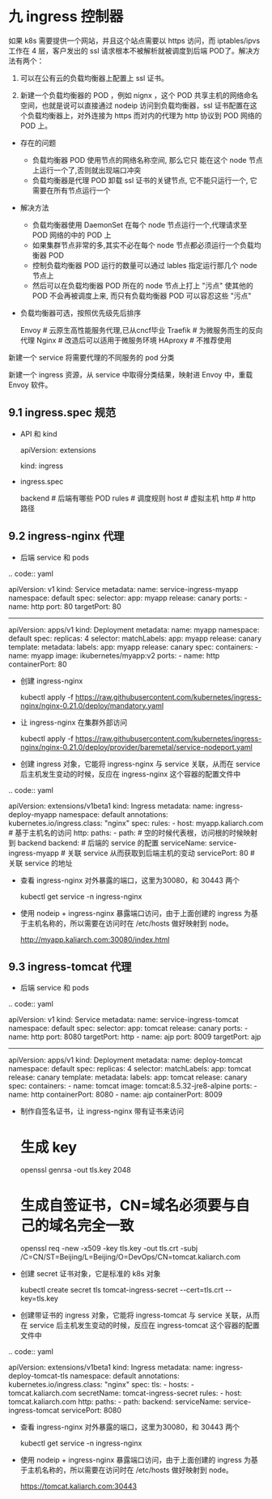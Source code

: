 
九 ingress 控制器
=================

如果 k8s 需要提供一个网站，并且这个站点需要以 https 访问，而
iptables/ipvs 工作在 4 层，客户发出的 ssl 请求根本不被解析就被调度到后端
POD了。解决方法有两个：

1. 可以在公有云的负载均衡器上配置上 ssl 证书。

2. 新建一个负载均衡器的 POD ，例如 nignx ，这个 POD
   共享主机的网络命名空间，也就是说可以直接通过 nodeip
   访问到负载均衡器，ssl 证书配置在这个负载均衡器上，对外连接为 https
   而对内的代理为 http 协议到 POD 网络的 POD 上。

-  存在的问题



   - 负载均衡器 POD 使用节点的网络名称空间, 那么它只   能在这个 node 节点上运行一个了,否则就出现端口冲突
   - 负载均衡器是代理 POD 卸载 ssl 证书的关键节点, 它不能只运行一个, 它需要在所有节点运行一个

-  解决方法



   - 负载均衡器使用 DaemonSet 在每个 node 节点运行一个,代理请求至 POD 网络的中的 POD 上
   - 如果集群节点非常的多,其实不必在每个 node 节点都必须运行一个负载均衡器 POD
   - 控制负载均衡器 POD 运行的数量可以通过 lables 指定运行那几个 node 节点上
   - 然后可以在负载均衡器 POD 所在的 node 节点上打上 "污点" 使其他的 POD 不会再被调度上来, 而只有负载均衡器 POD 可以容忍这些 "污点"

-  负载均衡器可选，按照优先级先后排序



   Envoy            # 云原生高性能服务代理,已从cncf毕业
   Traefik          # 为微服务而生的反向代理
   Nginx            # 改造后可以适用于微服务环境
   HAproxy          # 不推荐使用

新建一个 service 将需要代理的不同服务的 pod 分类

新建一个 ingress 资源，从 service 中取得分类结果，映射进 Envoy 中，重载
Envoy 软件。

9.1 ingress.spec 规范
---------------------

-  API 和 kind



   apiVersion: extensions

   kind: ingress

-  ingress.spec



   backend         # 后端有哪些 POD
   rules           # 调度规则
       host        # 虚拟主机
       http        # http 路径

9.2 ingress-nginx 代理
----------------------

-  后端 service 和 pods

.. code:: yaml

   apiVersion: v1
   kind: Service
   metadata:
     name: service-ingress-myapp
     namespace: default
   spec:
     selector:
       app: myapp
       release: canary
     ports:
       - name: http
         port: 80
         targetPort: 80

   ---
   apiVersion: apps/v1
   kind: Deployment
   metadata:
     name: myapp
     namespace: default
   spec:
     replicas: 4
     selector:
       matchLabels:
         app: myapp
         release: canary
     template:
       metadata:
         labels:
           app: myapp
           release: canary
       spec:
         containers:
           - name: myapp
             image: ikubernetes/myapp:v2
             ports:
               - name: http
                 containerPort: 80

-  创建 ingress-nginx



   kubectl apply -f https://raw.githubusercontent.com/kubernetes/ingress-nginx/nginx-0.21.0/deploy/mandatory.yaml

-  让 ingress-nginx 在集群外部访问



   kubectl apply -f https://raw.githubusercontent.com/kubernetes/ingress-nginx/nginx-0.21.0/deploy/provider/baremetal/service-nodeport.yaml

-  创建 ingress 对象，它能将 ingress-nginx 与 service 关联，从而在
   service 后主机发生变动的时候，反应在 ingress-nginx
   这个容器的配置文件中

.. code:: yaml

   apiVersion: extensions/v1beta1
   kind: Ingress
   metadata:
     name: ingress-deploy-myapp
     namespace: default
     annotations:
       kubernetes.io/ingress.class: "nginx"
   spec:
     rules:
       - host: myapp.kaliarch.com                       # 基于主机名的访问
         http:
           paths:
             - path:                                   # 空的时候代表根，访问根的时候映射到 backend
               backend:                                # 后端的 service 的配置
                 serviceName: service-ingress-myapp    # 关联 service 从而获取到后端主机的变动
                 servicePort: 80                       # 关联 service 的地址

-  查看 ingress-nginx 对外暴露的端口，这里为30080，和 30443 两个



   kubectl get service -n ingress-nginx

-  使用 nodeip + ingress-nginx 暴露端口访问，由于上面创建的 ingress
   为基于主机名称的，所以需要在访问时在 /etc/hosts 做好映射到 node。



   http://myapp.kaliarch.com:30080/index.html  

9.3 ingress-tomcat 代理
-----------------------

-  后端 service 和 pods

.. code:: yaml

   apiVersion: v1
   kind: Service
   metadata:
     name: service-ingress-tomcat
     namespace: default
   spec:
     selector:
       app: tomcat
       release: canary
     ports:
       - name: http
         port: 8080
         targetPort: http
       - name: ajp
         port: 8009
         targetPort: ajp

   ---
   apiVersion: apps/v1
   kind: Deployment
   metadata:
     name: deploy-tomcat
     namespace: default
   spec:
     replicas: 4
     selector:
       matchLabels:
         app: tomcat
         release: canary
     template:
       metadata:
         labels:
           app: tomcat
           release: canary
       spec:
         containers:
           - name: tomcat
             image: tomcat:8.5.32-jre8-alpine
             ports:
               - name: http
                 containerPort: 8080
               - name: ajp
                 containerPort: 8009

-  制作自签名证书，让 ingress-nginx 带有证书来访问



   # 生成 key
   openssl genrsa -out tls.key 2048

   # 生成自签证书，CN=域名必须要与自己的域名完全一致
   openssl req -new -x509 -key tls.key -out tls.crt -subj /C=CN/ST=Beijing/L=Beijing/O=DevOps/CN=tomcat.kaliarch.com

-  创建 secret 证书对象，它是标准的 k8s 对象



   kubectl create secret tls tomcat-ingress-secret --cert=tls.crt --key=tls.key

-  创建带证书的 ingress 对象，它能将 ingress-tomcat 与 service
   关联，从而在 service 后主机发生变动的时候，反应在 ingress-tomcat
   这个容器的配置文件中

.. code:: yaml

   apiVersion: extensions/v1beta1
   kind: Ingress
   metadata:
     name: ingress-deploy-tomcat-tls
     namespace: default
     annotations:
       kubernetes.io/ingress.class: "nginx"
   spec:
     tls:
       - hosts:
         - tomcat.kaliarch.com
         secretName: tomcat-ingress-secret
     rules:
       - host: tomcat.kaliarch.com
         http:
           paths:
             - path:
               backend:
                 serviceName: service-ingress-tomcat
                 servicePort: 8080

-  查看 ingress-nginx 对外暴露的端口，这里为30080，和 30443 两个



   kubectl get service -n ingress-nginx

-  使用 nodeip + ingress-nginx 暴露端口访问，由于上面创建的 ingress
   为基于主机名称的，所以需要在访问时在 /etc/hosts 做好映射到 node。



   https://tomcat.kaliarch.com:30443
